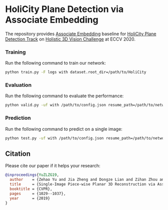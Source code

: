 # HoliCity Plane Detection via Associate Embedding

The repository provides [Associate Embedding](http://openaccess.thecvf.com/content_CVPR_2019/html/Yu_Single-Image_Piece-Wise_Planar_3D_Reconstruction_via_Associative_Embedding_CVPR_2019_paper.html) baseline for [HoliCity Plane Detection Track](https://competitions.codalab.org/competitions/24942) on [Holistic 3D Vision Challenge](https://holistic-3d.github.io/eccv20/challenge.html) at ECCV 2020.

### Training
Run the following command to train our network:

```bash
python train.py -F logs with dataset.root_dir=/path/to/HoliCity
```

### Evaluation
Run the following command to evaluate the performance:

```bash
python valid.py -uf with /path/to/config.json resume_path=/path/to/network.pt
```

### Prediction
Run the following command to predict on a single image:
```bash
python test.py -uf with /path/to/config.json resume_path=/path/to/network.pt
```

## Citation

Please cite our paper if it helps your research:

```bibtex
@inproceedings{YuZLZG19,
  author    = {Zehao Yu and Jia Zheng and Dongze Lian and Zihan Zhou and Shenghua Gao},
  title     = {Single-Image Piece-wise Planar 3D Reconstruction via Associative Embedding},
  booktitle = {CVPR},
  pages     = {1029--1037},
  year      = {2019}
}
```
